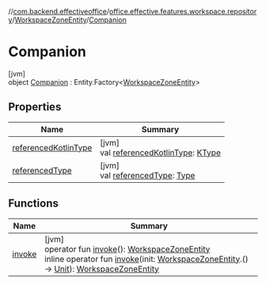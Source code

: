 //[com.backend.effectiveoffice](../../../../index.md)/[office.effective.features.workspace.repository](../../index.md)/[WorkspaceZoneEntity](../index.md)/[Companion](index.md)

# Companion

[jvm]\
object [Companion](index.md) : Entity.Factory&lt;[WorkspaceZoneEntity](../index.md)&gt;

## Properties

| Name | Summary |
|---|---|
| [referencedKotlinType](../../-workspace-zones/index.md#1580874516%2FProperties%2F-1216412040) | [jvm]<br>val [referencedKotlinType](../../-workspace-zones/index.md#1580874516%2FProperties%2F-1216412040): [KType](https://kotlinlang.org/api/latest/jvm/stdlib/kotlin.reflect/-k-type/index.html) |
| [referencedType](../../-workspace-zones/index.md#-1165976043%2FProperties%2F-1216412040) | [jvm]<br>val [referencedType](../../-workspace-zones/index.md#-1165976043%2FProperties%2F-1216412040): [Type](https://docs.oracle.com/javase/8/docs/api/java/lang/reflect/Type.html) |

## Functions

| Name | Summary |
|---|---|
| [invoke](index.md#-1863046006%2FFunctions%2F-1216412040) | [jvm]<br>operator fun [invoke](index.md#-1863046006%2FFunctions%2F-1216412040)(): [WorkspaceZoneEntity](../index.md)<br>inline operator fun [invoke](index.md#-1650075246%2FFunctions%2F-1216412040)(init: [WorkspaceZoneEntity](../index.md).() -&gt; [Unit](https://kotlinlang.org/api/latest/jvm/stdlib/kotlin/-unit/index.html)): [WorkspaceZoneEntity](../index.md) |
